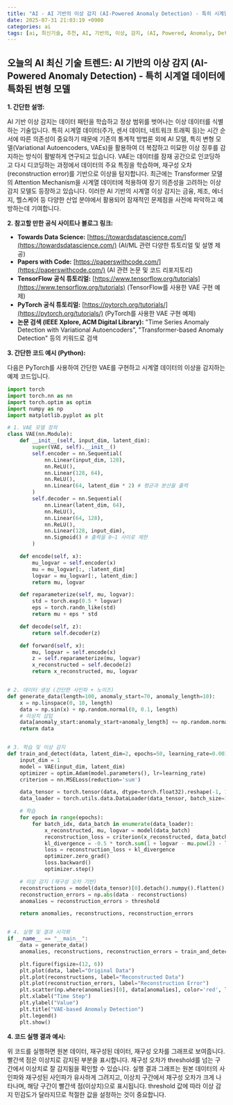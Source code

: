 ```yaml
---
title: "AI - AI 기반의 이상 감지 (AI-Powered Anomaly Detection) - 특히 시계열 데이터에 특화된 변형 모델"
date: 2025-07-31 21:03:19 +0900
categories: ai
tags: [ai, 최신기술, 추천, AI, 기반의, 이상, 감지, (AI, Powered, Anomaly, Detection), 특히, 시계열, 데이터에, 특화된, 변형, 모델]
---
```


## 오늘의 AI 최신 기술 트렌드: **AI 기반의 이상 감지 (AI-Powered Anomaly Detection) - 특히 시계열 데이터에 특화된 변형 모델**

**1. 간단한 설명:**

AI 기반 이상 감지는 데이터 패턴을 학습하고 정상 범위를 벗어나는 이상 데이터를 식별하는 기술입니다. 특히 시계열 데이터(주가, 센서 데이터, 네트워크 트래픽 등)는 시간 순서에 따른 의존성이 중요하기 때문에 기존의 통계적 방법론 외에 AI 모델, 특히 변형 모델(Variational Autoencoders, VAEs)을 활용하여 더 복잡하고 미묘한 이상 징후를 감지하는 방식이 활발하게 연구되고 있습니다. VAE는 데이터를 잠재 공간으로 인코딩하고 다시 디코딩하는 과정에서 데이터의 주요 특징을 학습하며, 재구성 오차(reconstruction error)를 기반으로 이상을 탐지합니다. 최근에는 Transformer 모델의 Attention Mechanism을 시계열 데이터에 적용하여 장기 의존성을 고려하는 이상 감지 모델도 등장하고 있습니다. 이러한 AI 기반의 시계열 이상 감지는 금융, 제조, 에너지, 헬스케어 등 다양한 산업 분야에서 활용되어 잠재적인 문제점을 사전에 파악하고 예방하는데 기여합니다.

**2. 참고할 만한 공식 사이트나 블로그 링크:**

*   **Towards Data Science:** [https://towardsdatascience.com/](https://towardsdatascience.com/) (AI/ML 관련 다양한 튜토리얼 및 설명 제공)
*   **Papers with Code:** [https://paperswithcode.com/](https://paperswithcode.com/) (AI 관련 논문 및 코드 리포지토리)
*   **TensorFlow 공식 튜토리얼:** [https://www.tensorflow.org/tutorials](https://www.tensorflow.org/tutorials) (TensorFlow를 사용한 VAE 구현 예제)
*   **PyTorch 공식 튜토리얼:** [https://pytorch.org/tutorials/](https://pytorch.org/tutorials/) (PyTorch를 사용한 VAE 구현 예제)
*   **논문 검색 (IEEE Xplore, ACM Digital Library):** "Time Series Anomaly Detection with Variational Autoencoders", "Transformer-based Anomaly Detection" 등의 키워드로 검색

**3. 간단한 코드 예시 (Python):**

다음은 PyTorch를 사용하여 간단한 VAE를 구현하고 시계열 데이터의 이상을 감지하는 예제 코드입니다.

```python
import torch
import torch.nn as nn
import torch.optim as optim
import numpy as np
import matplotlib.pyplot as plt

# 1. VAE 모델 정의
class VAE(nn.Module):
    def __init__(self, input_dim, latent_dim):
        super(VAE, self).__init__()
        self.encoder = nn.Sequential(
            nn.Linear(input_dim, 128),
            nn.ReLU(),
            nn.Linear(128, 64),
            nn.ReLU(),
            nn.Linear(64, latent_dim * 2) # 평균과 분산을 출력
        )
        self.decoder = nn.Sequential(
            nn.Linear(latent_dim, 64),
            nn.ReLU(),
            nn.Linear(64, 128),
            nn.ReLU(),
            nn.Linear(128, input_dim),
            nn.Sigmoid() # 출력을 0~1 사이로 제한
        )

    def encode(self, x):
        mu_logvar = self.encoder(x)
        mu = mu_logvar[:, :latent_dim]
        logvar = mu_logvar[:, latent_dim:]
        return mu, logvar

    def reparameterize(self, mu, logvar):
        std = torch.exp(0.5 * logvar)
        eps = torch.randn_like(std)
        return mu + eps * std

    def decode(self, z):
        return self.decoder(z)

    def forward(self, x):
        mu, logvar = self.encode(x)
        z = self.reparameterize(mu, logvar)
        x_reconstructed = self.decode(z)
        return x_reconstructed, mu, logvar


# 2. 데이터 생성 (간단한 사인파 + 노이즈)
def generate_data(length=100, anomaly_start=70, anomaly_length=10):
    x = np.linspace(0, 10, length)
    data = np.sin(x) + np.random.normal(0, 0.1, length)
    # 이상치 삽입
    data[anomaly_start:anomaly_start+anomaly_length] += np.random.normal(2, 0.5, anomaly_length)
    return data


# 3. 학습 및 이상 감지
def train_and_detect(data, latent_dim=2, epochs=50, learning_rate=0.001, threshold=0.1):
    input_dim = 1
    model = VAE(input_dim, latent_dim)
    optimizer = optim.Adam(model.parameters(), lr=learning_rate)
    criterion = nn.MSELoss(reduction='sum')

    data_tensor = torch.tensor(data, dtype=torch.float32).reshape(-1, 1) # (N, 1) 형태
    data_loader = torch.utils.data.DataLoader(data_tensor, batch_size=10, shuffle=True)

    # 학습
    for epoch in range(epochs):
        for batch_idx, data_batch in enumerate(data_loader):
            x_reconstructed, mu, logvar = model(data_batch)
            reconstruction_loss = criterion(x_reconstructed, data_batch)
            kl_divergence = -0.5 * torch.sum(1 + logvar - mu.pow(2) - logvar.exp())
            loss = reconstruction_loss + kl_divergence
            optimizer.zero_grad()
            loss.backward()
            optimizer.step()

    # 이상 감지 (재구성 오차 기반)
    reconstructions = model(data_tensor)[0].detach().numpy().flatten()
    reconstruction_errors = np.abs(data - reconstructions)
    anomalies = reconstruction_errors > threshold

    return anomalies, reconstructions, reconstruction_errors


# 4. 실행 및 결과 시각화
if __name__ == "__main__":
    data = generate_data()
    anomalies, reconstructions, reconstruction_errors = train_and_detect(data)

    plt.figure(figsize=(12, 6))
    plt.plot(data, label="Original Data")
    plt.plot(reconstructions, label="Reconstructed Data")
    plt.plot(reconstruction_errors, label="Reconstruction Error")
    plt.scatter(np.where(anomalies)[0], data[anomalies], color='red', label="Anomalies")
    plt.xlabel("Time Step")
    plt.ylabel("Value")
    plt.title("VAE-based Anomaly Detection")
    plt.legend()
    plt.show()
```

**4. 코드 실행 결과 예시:**

위 코드를 실행하면 원본 데이터, 재구성된 데이터, 재구성 오차를 그래프로 보여줍니다. 빨간색 점은 이상치로 감지된 부분을 표시합니다. 재구성 오차가 threshold를 넘는 구간에서 이상치로 잘 감지됨을 확인할 수 있습니다.  실행 결과 그래프는 원본 데이터의 사인파와 재구성된 사인파가 유사하게 그려지고, 이상치 구간에서 재구성 오차가 크게 나타나며, 해당 구간이 빨간색 점(이상치)으로 표시됩니다.  threshold 값에 따라 이상 감지 민감도가 달라지므로 적절한 값을 설정하는 것이 중요합니다.

